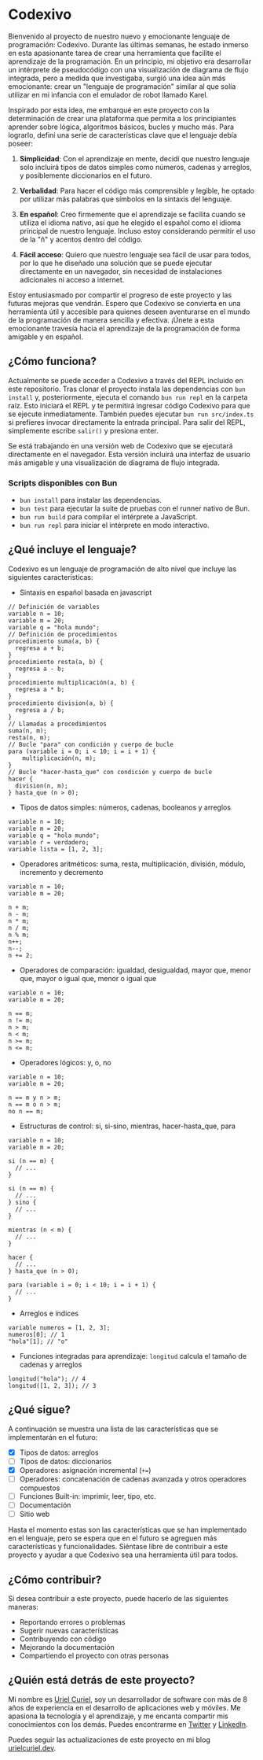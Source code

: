 # Codexivo

Bienvenido al proyecto de nuestro nuevo y emocionante lenguaje de programación: Codexivo. Durante las últimas semanas, he estado inmerso en esta apasionante tarea de crear una herramienta que facilite el aprendizaje de la programación. En un principio, mi objetivo era desarrollar un intérprete de pseudocódigo con una visualización de diagrama de flujo integrada, pero a medida que investigaba, surgió una idea aún más emocionante: crear un "lenguaje de programación" similar al que solía utilizar en mi infancia con el emulador de robot llamado Karel.

Inspirado por esta idea, me embarqué en este proyecto con la determinación de crear una plataforma que permita a los principiantes aprender sobre lógica, algoritmos básicos, bucles y mucho más. Para lograrlo, definí una serie de características clave que el lenguaje debía poseer:

1. **Simplicidad**: Con el aprendizaje en mente, decidí que nuestro lenguaje solo incluirá tipos de datos simples como números, cadenas y arreglos, y posiblemente diccionarios en el futuro.

2. **Verbalidad**: Para hacer el código más comprensible y legible, he optado por utilizar más palabras que símbolos en la sintaxis del lenguaje.

3. **En español**: Creo firmemente que el aprendizaje se facilita cuando se utiliza el idioma nativo, así que he elegido el español como el idioma principal de nuestro lenguaje. Incluso estoy considerando permitir el uso de la "ñ" y acentos dentro del código.

4. **Fácil acceso**: Quiero que nuestro lenguaje sea fácil de usar para todos, por lo que he diseñado una solución que se puede ejecutar directamente en un navegador, sin necesidad de instalaciones adicionales ni acceso a internet.

Estoy entusiasmado por compartir el progreso de este proyecto y las futuras mejoras que vendrán. Espero que Codexivo se convierta en una herramienta útil y accesible para quienes deseen aventurarse en el mundo de la programación de manera sencilla y efectiva. ¡Únete a esta emocionante travesía hacia el aprendizaje de la programación de forma amigable y en español.

## ¿Cómo funciona?

Actualmente se puede acceder a Codexivo a través del REPL incluido en este repositorio. Tras clonar el proyecto instala las dependencias con `bun install` y, posteriormente, ejecuta el comando `bun run repl` en la carpeta raíz. Esto iniciará el REPL y te permitirá ingresar código Codexivo para que se ejecute inmediatamente. También puedes ejecutar `bun run src/index.ts` si prefieres invocar directamente la entrada principal. Para salir del REPL, simplemente escribe `salir()` y presiona enter.

Se está trabajando en una versión web de Codexivo que se ejecutará directamente en el navegador. Esta versión incluirá una interfaz de usuario más amigable y una visualización de diagrama de flujo integrada.

### Scripts disponibles con Bun

- `bun install` para instalar las dependencias.
- `bun test` para ejecutar la suite de pruebas con el runner nativo de Bun.
- `bun run build` para compilar el intérprete a JavaScript.
- `bun run repl` para iniciar el intérprete en modo interactivo.

## ¿Qué incluye el lenguaje?

Codexivo es un lenguaje de programación de alto nivel que incluye las siguientes características:

- Sintaxis en español basada en javascript
```
// Definición de variables
variable n = 10;
variable m = 20;
variable q = "hola mundo";
// Definición de procedimientos
procedimiento suma(a, b) {
  regresa a + b;
}
procedimiento resta(a, b) {
  regresa a - b;
}
procedimiento multiplicación(a, b) {
  regresa a * b;
}
procedimiento division(a, b) {
  regresa a / b;
}
// Llamadas a procedimientos
suma(n, m);
resta(n, m);
// Bucle "para" con condición y cuerpo de bucle
para (variable i = 0; i < 10; i = i + 1) {
    multiplicación(n, m);
}
// Bucle "hacer-hasta_que" con condición y cuerpo de bucle
hacer {
  division(n, m);
} hasta_que (n > 0);
```
- Tipos de datos simples: números, cadenas, booleanos y arreglos
```
variable n = 10;
variable m = 20;
variable q = "hola mundo";
variable r = verdadero;
variable lista = [1, 2, 3];
```
- Operadores aritméticos: suma, resta, multiplicación, división, módulo, incremento y decremento
```
variable n = 10;
variable m = 20;

n + m;
n - m;
n * m;
n / m;
n % m;
n++;
n--;
n += 2;
```

- Operadores de comparación: igualdad, desigualdad, mayor que, menor que, mayor o igual que, menor o igual que
```
variable n = 10;
variable m = 20;

n == m;
n != m;
n > m;
n < m;
n >= m;
n <= m;
```

- Operadores lógicos: y, o, no
```
variable n = 10;
variable m = 20;

n == m y n > m;
n == m o n > m;
no n == m;
```

- Estructuras de control: si, si-sino, mientras, hacer-hasta_que, para
```
variable n = 10;
variable m = 20;

si (n == m) {
  // ...
}

si (n == m) {
  // ...
} sino {
  // ...
}

mientras (n < m) {
  // ...
}

hacer {
  // ...
} hasta_que (n > 0);

para (variable i = 0; i < 10; i = i + 1) {
  // ...
}
```
- Arreglos e índices
```
variable numeros = [1, 2, 3];
numeros[0]; // 1
"hola"[1]; // "o"
```
- Funciones integradas para aprendizaje: `longitud` calcula el tamaño de cadenas y arreglos
```
longitud("hola"); // 4
longitud([1, 2, 3]); // 3
```


## ¿Qué sigue?

A continuación se muestra una lista de las características que se implementarán en el futuro:

- [x] Tipos de datos: arreglos
- [ ] Tipos de datos: diccionarios
- [x] Operadores: asignación incremental (`+=`)
- [ ] Operadores: concatenación de cadenas avanzada y otros operadores compuestos
- [ ] Funciones Built-in: imprimir, leer, tipo, etc.
- [ ] Documentación
- [ ] Sitio web

Hasta el momento estas son las características que se han implementado en el lenguaje, pero se espera que en el futuro se agreguen más características y funcionalidades. Siéntase libre de contribuir a este proyecto y ayudar a que Codexivo sea una herramienta útil para todos.

## ¿Cómo contribuir?

Si desea contribuir a este proyecto, puede hacerlo de las siguientes maneras:

- Reportando errores o problemas
- Sugerir nuevas características
- Contribuyendo con código
- Mejorando la documentación
- Compartiendo el proyecto con otras personas

## ¿Quién está detrás de este proyecto?

Mi nombre es [Uriel Curiel](https://twitter.com/UrielCuriel), soy un desarrollador de software con más de 8 años de
experiencia en el desarrollo de aplicaciones web y móviles. Me apasiona la tecnología y el aprendizaje, y me encanta compartir mis conocimientos con los demás. Puedes encontrarme en [Twitter](https://twitter.com/UrielCuriel) y [LinkedIn](https://www.linkedin.com/in/urielcuriel/).

Puedes seguir las actualizaciones de este proyecto en mi blog [urielcuriel.dev](https://urielcuriel.dev/blog).
